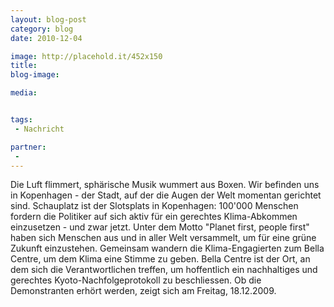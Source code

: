 ```yaml
---
layout: blog-post
category: blog
date: 2010-12-04

image: http://placehold.it/452x150
title:  
blog-image: 

media:  


tags:
 - Nachricht

partner: 
 -  
---
```


Die Luft flimmert, sphärische Musik wummert aus Boxen. Wir befinden uns in Kopenhagen - der Stadt, auf der die Augen der Welt momentan gerichtet sind. Schauplatz ist der Slotsplats in Kopenhagen: 100'000 Menschen fordern die Politiker auf sich aktiv für ein gerechtes Klima-Abkommen einzusetzen - und zwar jetzt. Unter dem Motto "Planet first, people first" haben sich Menschen aus und in aller Welt versammelt, um für eine grüne Zukunft einzustehen. Gemeinsam wandern die Klima-Engagierten zum Bella Centre, um dem Klima eine Stimme zu geben. Bella Centre ist der Ort, an dem sich die Verantwortlichen treffen, um hoffentlich ein nachhaltiges und gerechtes Kyoto-Nachfolgeprotokoll zu beschliessen. Ob die Demonstranten erhört werden, zeigt sich am Freitag, 18.12.2009.

 


